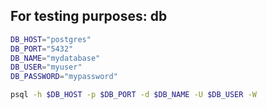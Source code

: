 ## For testing purposes: db

```bash
DB_HOST="postgres"
DB_PORT="5432"
DB_NAME="mydatabase"
DB_USER="myuser"
DB_PASSWORD="mypassword"

psql -h $DB_HOST -p $DB_PORT -d $DB_NAME -U $DB_USER -W
```
